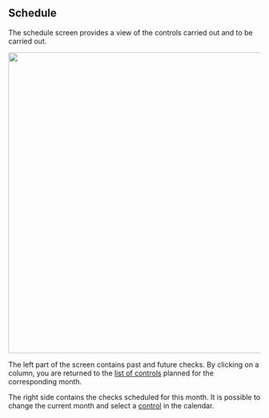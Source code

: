 ## Schedule

The schedule screen provides a view of the controls carried out and to be carried out.

[<img src="/deming/images/cal.png" width="600">](/deming/images/cal.png)


The left part of the screen contains past and future checks. By clicking on a column,
you are returned to the [list of controls](/controls/#list) planned for the corresponding month.


The right side contains the checks scheduled for this month. It is possible to change the current month and select
a [control](/controls/#show) in the calendar.
